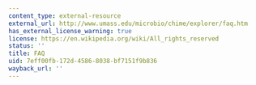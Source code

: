 ```yaml
---
content_type: external-resource
external_url: http://www.umass.edu/microbio/chime/explorer/faq.htm
has_external_license_warning: true
license: https://en.wikipedia.org/wiki/All_rights_reserved
status: ''
title: FAQ
uid: 7eff00fb-172d-4586-8038-bf7151f9b836
wayback_url: ''
---
```

